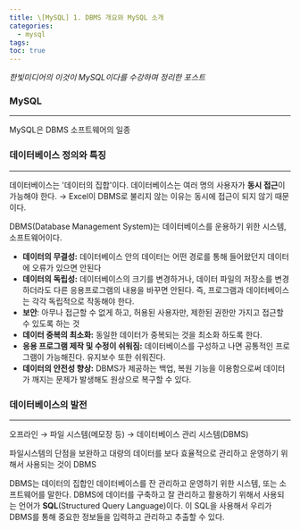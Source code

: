 ```yaml
---
title: \[MySQL] 1. DBMS 개요와 MySQL 소개
categories: 
  - mysql
tags: 
toc: true
---
```


*한빛미디어의 이것이 MySQL이다를 수강하며 정리한 포스트* 

### MySQL

---

MySQL은 DBMS 소프트웨어의 일종

### 데이터베이스 정의와 특징

---

데이터베이스는 '데이터의 집합'이다. 데이터베이스는 여러 명의 사용자가 **동시 접근**이 가능해야 한다. → Excel이 DBMS로 불리지 않는 이유는 동시에 접근이 되지 않기 때문이다.

DBMS(Database Management System)는 데이터베이스를 운용하기 위한 시스템, 소프트웨어이다.

- **데이터의 무결성:** 데이터베이스 안의 데이터는 어떤 경로를 통해 들어왔던지 데이터에 오류가 있으면 안된다
- **데이터의 독립성:** 데이터베이스의 크기를 변경하거나, 데이터 파일의 저장소를 변경하더라도 다른 응용프로그램의 내용을 바꾸면 안된다. 즉, 프로그램과 데이터베이스는 각각 독립적으로 작동해야 한다.
- **보안**: 아무나 접근할 수 없게 하고, 허용된 사용자만, 제한된 권한만 가지고 접근할 수 있도록 하는 것
- **데이터 중복의 최소화:** 동일한 데이터가 중복되는 것을 최소화 하도록 한다.
- **응용 프로그램 제작 및 수정이 쉬워짐:** 데이터베이스를 구성하고 나면 공통적인 프로그램이 가능해진다. 유지보수 또한 쉬워진다.
- **데이터의 안전성 향상:** DBMS가 제공하는 백업, 복원 기능을 이용함으로써 데이터가 깨지는 문제가 발생해도 원상으로 복구할 수 있다.

### 데이터베이스의 발전

---

오프라인 → 파일 시스템(메모장 등) → 데이터베이스 관리 시스템(DBMS)

파일시스템의 단점을 보완하고 대량의 데이터를 보다 효율적으로 관리하고 운영하기 위해서 사용되는 것이 DBMS

DBMS는 데이터의 집합인 데이터베이스를 잔 관리하고 운영하기 위한 시스템, 또는 소프트웨어를 말한다. DBMS에 데이터를 구축하고 잘 관리하고 활용하기 위해서 사용되는 언어가 **SQL**(Structured Query Language)이다. 이 SQL을 사용해서 우리가 DBMS를 통해 중요한 정보들을 입력하고 관리하고 추출할 수 있다.